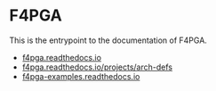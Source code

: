 # F4PGA

This is the entrypoint to the documentation of F4PGA.

- [f4pga.readthedocs.io](https://f4pga.readthedocs.io)
- [f4pga.readthedocs.io/projects/arch-defs](https://f4pga.readthedocs.io/projects/arch-defs)
- [f4pga-examples.readthedocs.io](https://f4pga-examples.readthedocs.io)
